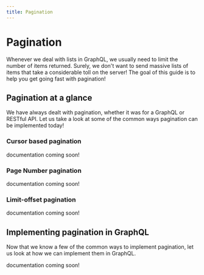 ```yaml
---
title: Pagination
---
```


# Pagination

Whenever we deal with lists in GraphQL, we usually need to limit the number of items returned. Surely, we don't want to send massive lists of
items that take a considerable toll on the server! The goal of this guide is to help you get going fast with pagination!

## Pagination at a glance

We have always dealt with pagination, whether it was for a GraphQL or RESTful API. Let us take a look at some of the common ways pagination
can be implemented today!

### Cursor based pagination

documentation coming soon!

### Page Number pagination

documentation coming soon!

### Limit-offset pagination

documentation coming soon!

## Implementing pagination in GraphQL

Now that we know a few of the common ways to implement pagination, let us look at how we can implement them in GraphQL.

documentation coming soon!
